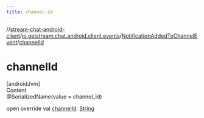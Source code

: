 ```yaml
---
title: channel-id
---
```

//[stream-chat-android-client](../../../index.md)/[io.getstream.chat.android.client.events](../index.md)/[NotificationAddedToChannelEvent](index.md)/[channelId](channelId.md)



# channelId  
[androidJvm]  
Content  
@SerializedName(value = channel_id)  
  
open override val [channelId](channelId.md): [String](https://kotlinlang.org/api/latest/jvm/stdlib/kotlin/-string/index.html)  



